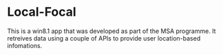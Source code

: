 # Local-Focal
This is a win8.1 app that was developed as part of the MSA programme. It retreives data using a couple of APIs to provide user location-based infomations.
